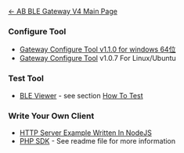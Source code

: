 [← AB BLE Gateway V4 Main Page](AB_BLE_Gateway_V4.md)

### Configure Tool

- [Gateway Configure Tool v1.1.0 for windows 64位](http://7fvk57.com1.z0.glb.clouddn.com/gw4-config-tool-setup-v1.1.0.exe.zip)
- [Gateway Configure Tool](http://7fvk57.com1.z0.glb.clouddn.com/gw4-config-tool-v1.0.7-amd64.deb) v1.0.7 For Linux/Ubuntu

### Test Tool

- [BLE Viewer](http://7fvk57.com1.z0.glb.clouddn.com/ble-viewer-setup-v1.0.0.exe.zip) - see section [How To Test](Quick_Start_For_AB_BLE_Gateway_V4#How_To_Test.md)

### Write Your Own Client

- [HTTP Server Example Written In NodeJS](https://github.com/AprilBrother/ab-ble-gateway-sdk/tree/master/tools/http-server/gateway4-nodejs)
- [PHP SDK](https://github.com/AprilBrother/ab-ble-gateway-sdk-php) - See readme file for more information
